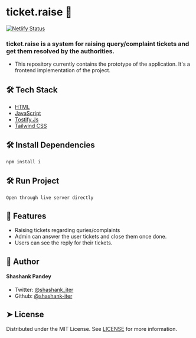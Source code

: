 # ticket.raise 👋
[![Netlify Status](https://api.netlify.com/api/v1/badges/126b719b-78b2-40b2-a998-155ab4ea472c/deploy-status)](https://app.netlify.com/sites/ticketraise/deploys)
### ticket.raise is a system for raising query/complaint tickets and get them resolved by the authorities. 
* This repository currently contains the prototype of the application. It's a frontend implementation of the project.
## 🛠️ Tech Stack
- [HTML](https://reactjs.org/)
- [JavaScript](https://nextjs.org/)
- [Tostify.Js](https://www.typescriptlang.org/)
- [Tailwind CSS](https://tailwindcss.com/)
## 🛠️ Install Dependencies    
```bash
npm install i
```
        
## 🛠️ Run Project 
```bash
Open through live server directly
```

## 🧐 Features    
- Raising tickets regarding quries/complaints
- Admin can answer the user tickets and close them once done.
- Users can see the reply for their tickets.
        
          
## 🙇 Author
#### Shashank Pandey
- Twitter: [@shashank_iter](https://twitter.com/shashank_iter)
- Github: [@shashank-iter](https://github.com/shashank-iter)
              
## ➤ License
Distributed under the MIT License. See [LICENSE](LICENSE) for more information.
